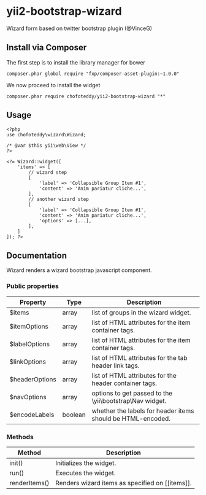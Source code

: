 # yii2-bootstrap-wizard
Wizard form based on twitter bootstrap plugin (@VinceG)

## Install via Composer

The first step is to install the library manager for bower

```
composer.phar global require "fxp/composer-asset-plugin:~1.0.0"
```

We now proceed to install the widget

```
composer.phar require chofoteddy/yii2-bootstrap-wizard "*"
```


## Usage

```
<?php
use chofoteddy\wizard\Wizard;

/* @var $this yii\web\View */
?>

<?= Wizard::widget([
    'items' => [
        // wizard step
        [
            'label' => 'Collapsible Group Item #1',
            'content' => 'Anim pariatur cliche...',
        ],
        // another wizard step
        [
            'label' => 'Collapsible Group Item #1',
            'content' => 'Anim pariatur cliche...',
            'options' => [...],
        ],
    ]
]); ?>
```

## Documentation

Wizard renders a wizard bootstrap javascript component.

### Public properties

| Property        | Type    | Description                                                   |
|-----------------|---------|---------------------------------------------------------------|
| $items          | array   | list of groups in the wizard widget.                          |
| $itemOptions    | array   | list of HTML attributes for the item container tags.          |
| $labelOptions   | array   | list of HTML attributes for the item container tags.          |
| $linkOptions    | array   | list of HTML attributes for the tab header link tags.         |
| $headerOptions  | array   | list of HTML attributes for the header container tags.        |
| $navOptions     | array   | options to get passed to the \yii\bootstrap\Nav widget.       |
| $encodeLabels   | boolean | whether the labels for header items should be HTML-encoded.   |

### Methods

| Method          | Description                                         |
|-----------------|-----------------------------------------------------|
| init()          | Initializes the widget.                             |
| run()           | Executes the widget.                                |
| renderItems()   | Renders wizard items as specified on [[items]].     |
